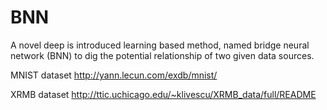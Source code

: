 # BNN
A novel deep is introduced learning based method, named bridge neural network (BNN) to dig the potential relationship of two given data sources.

MNIST dataset
http://yann.lecun.com/exdb/mnist/

XRMB dataset
http://ttic.uchicago.edu/~klivescu/XRMB_data/full/README
